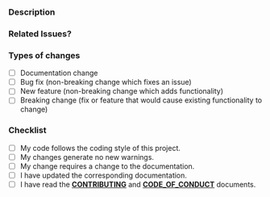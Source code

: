 <!-- Provide a general summary of your changes in the Title above -->

### Description

<!-- Please include a summary of the change and which issue is fixed.
     Please also include relevant motivation and context.
     List any dependencies that are required for this change. -->

### Related Issues?

<!-- If suggesting a new feature or change, please discuss it in an issue first.
     If fixing a bug for an existing issue, please link to the issue here: -->

### Types of changes

<!-- What types of changes does your code introduce? Put an `x` in all the boxes that apply:
     Please do not upgrade any NuGet dependencies.
     Please do not modify any licensing information, e.g. do not update the copyright year. -->

- [ ] Documentation change
- [ ] Bug fix (non-breaking change which fixes an issue)
- [ ] New feature (non-breaking change which adds functionality)
- [ ] Breaking change (fix or feature that would cause existing functionality to change)

### Checklist

<!--- Go over all the following points, and put an `x` in all the boxes that apply. -->

- [ ] My code follows the coding style of this project.
- [ ] My changes generate no new warnings.
- [ ] My change requires a change to the documentation.
- [ ] I have updated the corresponding documentation.
- [ ] I have read the **[CONTRIBUTING](CONTRIBUTING)** and **[CODE_OF_CONDUCT](CODE_OF_CONDUCT.md)** documents.

